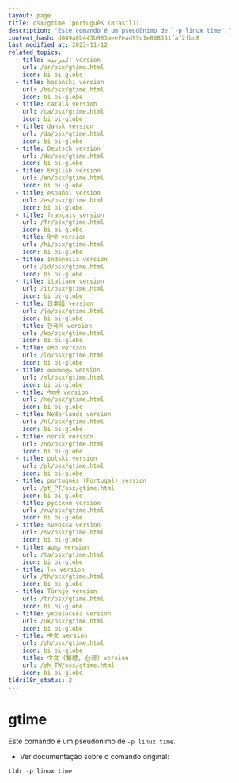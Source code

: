 ```yaml
---
layout: page
title: osx/gtime (português (Brasil))
description: "Este comando é um pseudônimo de `-p linux time`."
content_hash: d049a8b443b983aee7ead95c1e808331faf2fbd8
last_modified_at: 2023-11-12
related_topics:
  - title: العربية version
    url: /ar/osx/gtime.html
    icon: bi bi-globe
  - title: bosanski version
    url: /bs/osx/gtime.html
    icon: bi bi-globe
  - title: català version
    url: /ca/osx/gtime.html
    icon: bi bi-globe
  - title: dansk version
    url: /da/osx/gtime.html
    icon: bi bi-globe
  - title: Deutsch version
    url: /de/osx/gtime.html
    icon: bi bi-globe
  - title: English version
    url: /en/osx/gtime.html
    icon: bi bi-globe
  - title: español version
    url: /es/osx/gtime.html
    icon: bi bi-globe
  - title: français version
    url: /fr/osx/gtime.html
    icon: bi bi-globe
  - title: हिन्दी version
    url: /hi/osx/gtime.html
    icon: bi bi-globe
  - title: Indonesia version
    url: /id/osx/gtime.html
    icon: bi bi-globe
  - title: italiano version
    url: /it/osx/gtime.html
    icon: bi bi-globe
  - title: 日本語 version
    url: /ja/osx/gtime.html
    icon: bi bi-globe
  - title: 한국어 version
    url: /ko/osx/gtime.html
    icon: bi bi-globe
  - title: ລາວ version
    url: /lo/osx/gtime.html
    icon: bi bi-globe
  - title: മലയാളം version
    url: /ml/osx/gtime.html
    icon: bi bi-globe
  - title: नेपाली version
    url: /ne/osx/gtime.html
    icon: bi bi-globe
  - title: Nederlands version
    url: /nl/osx/gtime.html
    icon: bi bi-globe
  - title: norsk version
    url: /no/osx/gtime.html
    icon: bi bi-globe
  - title: polski version
    url: /pl/osx/gtime.html
    icon: bi bi-globe
  - title: português (Portugal) version
    url: /pt_PT/osx/gtime.html
    icon: bi bi-globe
  - title: русский version
    url: /ru/osx/gtime.html
    icon: bi bi-globe
  - title: svenska version
    url: /sv/osx/gtime.html
    icon: bi bi-globe
  - title: தமிழ் version
    url: /ta/osx/gtime.html
    icon: bi bi-globe
  - title: ไทย version
    url: /th/osx/gtime.html
    icon: bi bi-globe
  - title: Türkçe version
    url: /tr/osx/gtime.html
    icon: bi bi-globe
  - title: українська version
    url: /uk/osx/gtime.html
    icon: bi bi-globe
  - title: 中文 version
    url: /zh/osx/gtime.html
    icon: bi bi-globe
  - title: 中文 (繁體, 台灣) version
    url: /zh_TW/osx/gtime.html
    icon: bi bi-globe
tldri18n_status: 2
---
```

# gtime

Este comando é um pseudônimo de `-p linux time`.

- Ver documentação sobre o comando original:

`tldr -p linux time`
